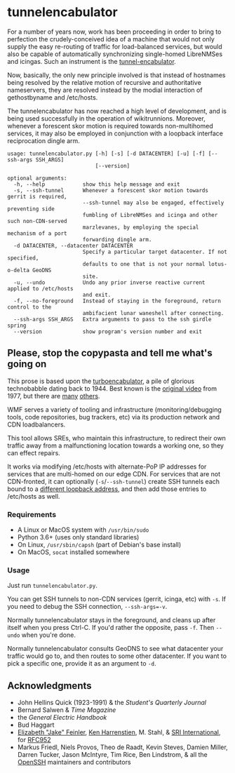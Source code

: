 # tunnelencabulator
For a number of years now, work has been proceeding in order to bring to perfection the crudely-conceived idea of a machine that would not only supply the easy re-routing of traffic for load-balanced services, but would also be capable of automatically synchronizing single-homed LibreNMSes and icingas.  Such an instrument is the [tunnel-encabulator](https://www.youtube.com/watch?v=Ac7G7xOG2Ag).

Now, basically, the only new principle involved is that instead of hostnames
being resolved by the relative motion of recursive and authoritative nameservers,
they are resolved instead by the modial interaction of gethostbyname and /etc/hosts.

The tunnelencabulator has now reached a high level of development, and is being used
successfully in the operation of wikitrunnions.  Moreover, whenever a forescent skor
motion is required towards non-multihomed services, it may also be employed in conjunction
with a loopback interface reciprocation dingle arm.

```
usage: tunnelencabulator.py [-h] [-s] [-d DATACENTER] [-u] [-f] [--ssh-args SSH_ARGS]
                            [--version]

optional arguments:
  -h, --help            show this help message and exit
  -s, --ssh-tunnel      Whenever a forescent skor motion towards gerrit is required,
                        --ssh-tunnel may also be engaged, effectively preventing side
                        fumbling of LibreNMSes and icinga and other such non-CDN-served
                        marzlevanes, by employing the special mechanism of a port
                        forwarding dingle arm.
  -d DATACENTER, --datacenter DATACENTER
                        Specify a particular target datacenter. If not specified,
                        defaults to one that is not your normal lotus-o-delta GeoDNS
                        site.
  -u, --undo            Undo any prior inverse reactive current applied to /etc/hosts
                        and exit.
  -f, --no-foreground   Instead of staying in the foreground, return control to the
                        ambifacient lunar waneshell after connecting.
  --ssh-args SSH_ARGS   Extra arguments to pass to the ssh girdle spring
  --version             show program's version number and exit
```

## Please, stop the copypasta and tell me what's going on
This prose is based upon the [turboencabulator](https://en.wikipedia.org/wiki/Turboencabulator), a
pile of glorious technobabble dating back to 1944.  Best known is the
[original video](https://www.youtube.com/watch?v=Ac7G7xOG2Ag) from 1977, but there are
[many](https://www.youtube.com/watch?v=MXW0bx_Ooq4)
[others](https://www.youtube.com/watch?v=RXJKdh1KZ0w).

WMF serves a variety of tooling and infrastructure (monitoring/debugging tools, code repositories,
bug trackers, etc) via its production network and CDN loadbalancers.

This tool allows SREs, who maintain this infrastructure, to redirect their own traffic away from a
malfunctioning location towards a working one, so they can effect repairs.

It works via modifying /etc/hosts with alternate-PoP IP addresses for services that are multi-homed
on our edge CDN.  For services that are not CDN-fronted, it can optionally (`-s`/`--ssh-tunnel`)
create SSH tunnels each bound to a
[different loopback address](https://en.wikipedia.org/wiki/Localhost#Name_resolution), and then
add those entries to /etc/hosts as well.

### Requirements
* A Linux or MacOS system with `/usr/bin/sudo`
* Python 3.6+ (uses only standard libraries)
* On Linux, `/usr/sbin/capsh` (part of Debian's base install)
* On MacOS, `socat` installed somewhere

### Usage

Just run `tunnelencabulator.py`.

You can get SSH tunnels to non-CDN services (gerrit, icinga, etc) with `-s`.
If you need to debug the SSH connection, `--ssh-args=-v`.

Normally tunnelencabulator stays in the foreground, and cleans up after itself when you press Ctrl-C.
If you'd rather the opposite, pass `-f`.  Then `--undo` when you're done.

Normally tunnelencabulator consults GeoDNS to see what datacenter your traffic would go to, and then
routes to some other datacenter.  If you want to pick a specific one, provide it as an argument to `-d`.

## Acknowledgments

* John Hellins Quick (1923-1991) & the _Student's Quarterly Journal_
* Bernard Salwen & _Time Magazine_
* the _General Electric Handbook_
* Bud Haggart
* [Elizabeth "Jake" Feinler](https://en.wikipedia.org/wiki/Elizabeth_J._Feinler), [Ken Harrenstien](https://www.deafpeople.com/dp_of_month/harrenstien.html), M. Stahl, & [SRI International](https://en.wikipedia.org/wiki/SRI_International), for [RFC952](https://tools.ietf.org/html/rfc952)
* Markus Friedl, Niels Provos, Theo de Raadt, Kevin Steves, Damien Miller, Darren Tucker, Jason McIntyre, Tim Rice, Ben Lindstrom, & all the [OpenSSH](https://openssh.com) maintainers and contributors
